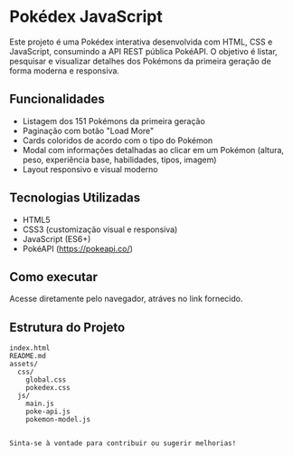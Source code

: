 # Pokédex JavaScript

Este projeto é uma Pokédex interativa desenvolvida com HTML, CSS e JavaScript, consumindo a API REST pública PokéAPI. O objetivo é listar, pesquisar e visualizar detalhes dos Pokémons da primeira geração de forma moderna e responsiva.

## Funcionalidades

- Listagem dos 151 Pokémons da primeira geração
- Paginação com botão "Load More"
- Cards coloridos de acordo com o tipo do Pokémon
- Modal com informações detalhadas ao clicar em um Pokémon (altura, peso, experiência base, habilidades, tipos, imagem)
- Layout responsivo e visual moderno

## Tecnologias Utilizadas

- HTML5
- CSS3 (customização visual e responsiva)
- JavaScript (ES6+)
- PokéAPI (https://pokeapi.co/)

## Como executar

Acesse diretamente pelo navegador, atráves no link fornecido.

## Estrutura do Projeto

```
index.html
README.md
assets/
  css/
    global.css
    pokedex.css
  js/
    main.js
    poke-api.js
    pokemon-model.js


Sinta-se à vontade para contribuir ou sugerir melhorias!

